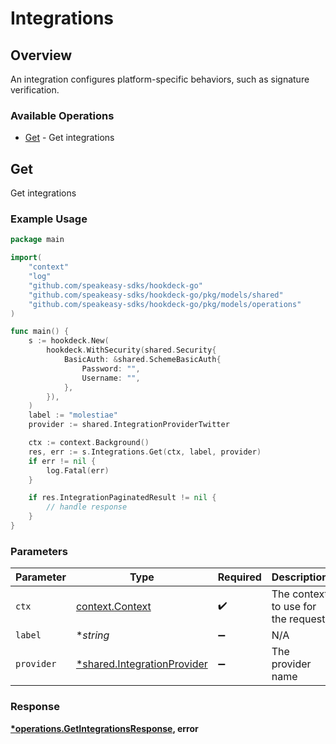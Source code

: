 # Integrations

## Overview

An integration configures platform-specific behaviors, such as signature verification.

### Available Operations

* [Get](#get) - Get integrations

## Get

Get integrations

### Example Usage

```go
package main

import(
	"context"
	"log"
	"github.com/speakeasy-sdks/hookdeck-go"
	"github.com/speakeasy-sdks/hookdeck-go/pkg/models/shared"
	"github.com/speakeasy-sdks/hookdeck-go/pkg/models/operations"
)

func main() {
    s := hookdeck.New(
        hookdeck.WithSecurity(shared.Security{
            BasicAuth: &shared.SchemeBasicAuth{
                Password: "",
                Username: "",
            },
        }),
    )
    label := "molestiae"
    provider := shared.IntegrationProviderTwitter

    ctx := context.Background()
    res, err := s.Integrations.Get(ctx, label, provider)
    if err != nil {
        log.Fatal(err)
    }

    if res.IntegrationPaginatedResult != nil {
        // handle response
    }
}
```

### Parameters

| Parameter                                                                 | Type                                                                      | Required                                                                  | Description                                                               |
| ------------------------------------------------------------------------- | ------------------------------------------------------------------------- | ------------------------------------------------------------------------- | ------------------------------------------------------------------------- |
| `ctx`                                                                     | [context.Context](https://pkg.go.dev/context#Context)                     | :heavy_check_mark:                                                        | The context to use for the request.                                       |
| `label`                                                                   | **string*                                                                 | :heavy_minus_sign:                                                        | N/A                                                                       |
| `provider`                                                                | [*shared.IntegrationProvider](../../models/shared/integrationprovider.md) | :heavy_minus_sign:                                                        | The provider name                                                         |


### Response

**[*operations.GetIntegrationsResponse](../../models/operations/getintegrationsresponse.md), error**

